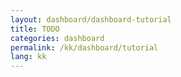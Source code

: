 ```yaml
---
layout: dashboard/dashboard-tutorial
title: TODO
categories: dashboard
permalink: /kk/dashboard/tutorial
lang: kk
---
```

